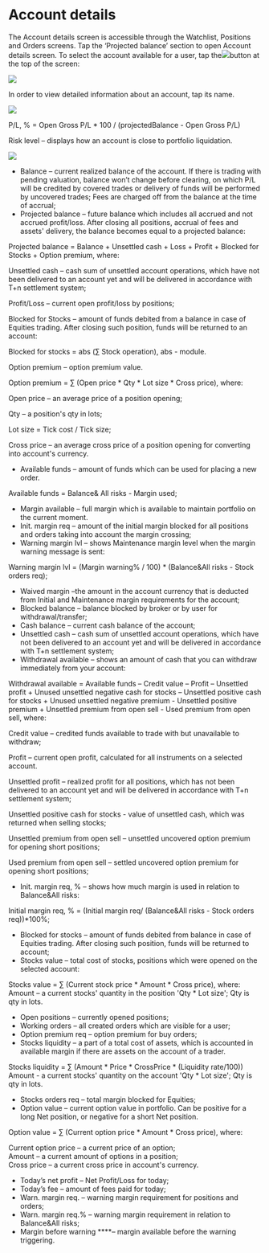 # Account details

The Account details screen is accessible through the Watchlist, Positions and Orders screens. Tap the ‘Projected balance’ section to open Account details screen. To select the account available for a user, tap the![](../../../.gitbook/assets/first%20%281%29.png)button at the top of the screen:

![](../../../.gitbook/assets/1%20%28114%29.png)

In order to view detailed information about an account, tap its name.

![](../../../.gitbook/assets/2%20%2898%29.png)

P/L, % = Open Gross P/L \* 100 / \(projectedBalance - Open Gross P/L\) 

Risk level – displays how an account is close to portfolio liquidation.

![](../../../.gitbook/assets/3%20%2884%29.png)

* Balance – current realized balance of the account. If there is trading with pending valuation, balance won’t change before clearing, on which P/L will be credited by covered trades or delivery of funds will be performed by uncovered trades; Fees are charged off from the balance at the time of accrual;
* Projected balance – future balance which includes all accrued and not accrued profit/loss. After closing all positions, accrual of fees and assets' delivery, the balance becomes equal to a projected balance:

Projected balance = Balance + Unsettled cash + Loss + Profit + Blocked for Stocks + Option premium, where:

Unsettled cash – cash sum of unsettled account operations, which have not been delivered to an account yet and will be delivered in accordance with T+n settlement system;

Profit/Loss – current open profit/loss by positions;

Blocked for Stocks – amount of funds debited from a balance in case of Equities trading. After closing such position, funds will be returned to an account:

Blocked for stocks = abs \(∑ Stock operation\), abs - module.

Option premium – option premium value.

Option premium = ∑ \(Open price \* Qty \* Lot size \* Cross price\), where:

Open price – an average price of a position opening;

Qty – a position's qty in lots;

Lot size = Tick cost / Tick size;

Cross price – an average cross price of a position opening for converting into account's currency.

* Available funds – amount of funds which can be used for placing a new order. 

Available funds = Balance& All risks - Margin used;

* Margin available – full margin which is available to maintain portfolio on the current moment. 
* Init. margin req – amount of the initial margin blocked for all positions and orders taking into account the margin crossing;
* Warning margin lvl – shows Maintenance margin level when the margin warning message is sent:

Warning margin lvl = \(Margin warning% / 100\) \* \(Balance&All risks - Stock orders req\);

* Waived margin –the amount in the account currency that is deducted from Initial and Maintenance margin requirements for the account;
* Blocked balance – balance blocked by broker or by user for withdrawal/transfer;
* Cash balance – current cash balance of the account;
* Unsettled cash – сash sum of unsettled account operations, which have not been delivered to an account yet and will be delivered in accordance with T+n settlement system;
* Withdrawal available – shows an amount of cash that you can withdraw immediately from your account:

Withdrawal available = Available funds – Credit value – Profit – Unsettled profit + Unused unsettled negative cash for stocks – Unsettled positive cash for stocks + Unused unsettled negative premium - Unsettled positive premium + Unsettled premium from open sell - Used premium from open sell, where:

Credit value – credited funds available to trade with but unavailable to withdraw;

Profit – current open profit, calculated for all instruments on a selected account.

Unsettled profit – realized profit for all positions, which has not been delivered to an account yet and will be delivered in accordance with T+n settlement system;

Unsettled positive cash for stocks - value of unsettled cash, which was returned when selling stocks;

Unsettled premium from open sell – unsettled uncovered option premium for opening short positions;

Used premium from open sell – settled uncovered option premium for opening short positions;

* Init. margin req, % – shows how much margin is used in relation to Balance&All risks:

Initial margin req, % = \(Initial margin req/ \(Balance&All risks - Stock orders req\)\)\*100%;

* Blocked for stocks – amount of funds debited from balance in case of Equities trading. After closing such position, funds will be returned to account;
* Stocks value – total cost of stocks, positions which were opened on the selected account:

 Stocks value = ∑ \(Current stock price \* Amount \* Cross price\), where:  
 Amount – a current stocks' quantity in the position 'Qty \* Lot size'; Qty is qty in lots.

* Open positions – currently opened positions;
* Working orders – all created orders which are visible for a user;
* Option premium req – option premium for buy orders;
* Stocks liquidity – a part of a total cost of assets, which is accounted in available margin if there are assets on the account of a trader.

Stocks liquidity = ∑ \(Amount \* Price \* CrossPrice \* \(Liquidity rate/100\)\) Amount - a current stocks' quantity on the account 'Qty \* Lot size'; Qty is qty in lots.

* Stocks orders req – total margin blocked for Equities;
* Option value – сurrent option value in portfolio. Can be positive for a long Net position, or negative for a short Net position. 

Option value = ∑ \(Current option price \* Amount \* Cross price\), where:

Current option price – a current price of an option;  
Amount – a current amount of options in a position;  
Cross price – a current cross price in account's currency.

* Today’s net profit – Net Profit/Loss for today;
* Today’s fee ­– amount of fees paid for today;
* Warn. margin req. – warning margin requirement for positions and orders;
* Warn. margin req.% – warning margin requirement in relation to Balance&All risks;
* Margin before warning ****– margin available before the warning triggering.

